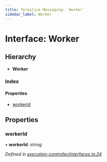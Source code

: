 ```yaml
---
title: Teraslice Messaging: `Worker`
sidebar_label: Worker
---
```


# Interface: Worker

## Hierarchy

* **Worker**

### Index

#### Properties

* [workerId](worker.md#workerid)

## Properties

###  workerId

• **workerId**: *string*

*Defined in [execution-controller/interfaces.ts:24](https://github.com/terascope/teraslice/blob/a2250fb9/packages/teraslice-messaging/src/execution-controller/interfaces.ts#L24)*
